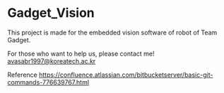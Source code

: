 # Gadget_Vision
This project is made for the embedded vision software of robot of Team Gadget.

For those who want to help us, please contact me!
avasabr1997@koreatech.ac.kr

Reference
https://confluence.atlassian.com/bitbucketserver/basic-git-commands-776639767.html
